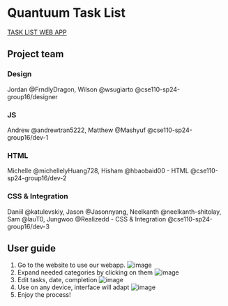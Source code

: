 # Quantuum Task List

[TASK LIST WEB APP](https://cse110-sp24-group16.github.io/warmup-exercise/source/index.html)

## Project team

### Design

Jordan @FrndlyDragon, Wilson @wsugiarto 
@cse110-sp24-group16/designer 

### JS

Andrew @andrewtran5222, Matthew @Mashyuf
@cse110-sp24-group16/dev-1 

### HTML

Michelle @michellelyHuang728, Hisham @hbaobaid00 - HTML 
@cse110-sp24-group16/dev-2 

### CSS & Integration

Daniil @katulevskiy, Jason @Jasonnyang, Neelkanth @neelkanth-shitolay, Sam @lauT0, Jungwoo @Realizedd - CSS & Integration 
@cse110-sp24-group16/dev-3 

## User guide

1. Go to the website to use our webapp.
![image](https://github.com/cse110-sp24-group16/warmup-exercise/assets/84909978/1a782490-53dd-4db5-af9f-3e5d4430ce72)
2. Expand needed categories by clicking on them
![image](https://github.com/cse110-sp24-group16/warmup-exercise/assets/84909978/7caaacf0-7ae5-465a-9a6f-e1e8aac4e4b2)
3. Edit tasks, date, completion
![image](https://github.com/cse110-sp24-group16/warmup-exercise/assets/84909978/fcf22b94-9aae-4c44-be05-a0edc6fdf700)
4. Use on any device, interface will adapt
![image](https://github.com/cse110-sp24-group16/warmup-exercise/assets/84909978/0bd1d6d1-8164-411f-88b3-0b3644f74e1e)
5. Enjoy the process!


